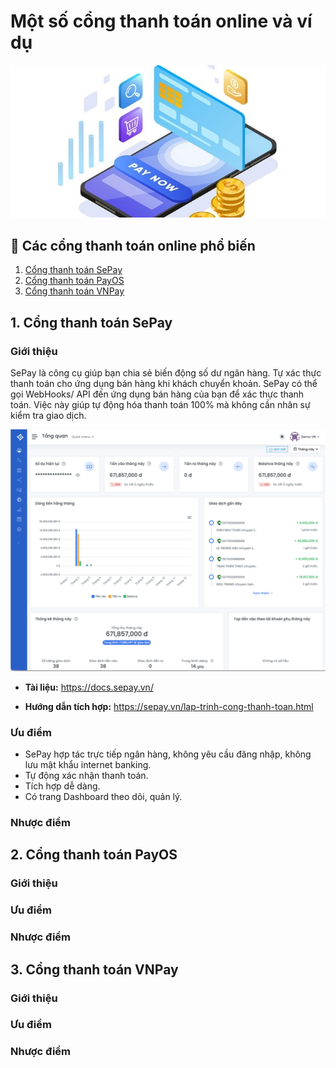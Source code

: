 # Một số cổng thanh toán online và ví dụ

![Payment Gateway](images/banner.jpg)

## 🔎 Các cổng thanh toán online phổ biến
1. [Cổng thanh toán SePay](#1-Cổng-thanh-toán-SePay)
2. [Cổng thanh toán PayOS](#2-Cổng-thanh-toán-PayOS)
3. [Cổng thanh toán VNPay](#3-Cổng-thanh-toán-VNPay)


## 1. Cổng thanh toán SePay
### Giới thiệu
SePay là công cụ giúp bạn chia sẻ biến động số dư ngân hàng. Tự xác thực thanh toán cho ứng dụng bán hàng khi khách chuyển khoản. SePay có thể gọi WebHooks/ API đến ứng dụng bán hàng của bạn để xác thực thanh toán. Việc này giúp tự động hóa thanh toán 100% mà không cần nhân sự kiểm tra giao dịch.

![Dashboard Sepay](images/sepay.png)

- **Tài liệu:** https://docs.sepay.vn/

- **Hướng dẫn tích hợp:** https://sepay.vn/lap-trinh-cong-thanh-toan.html

### Ưu điểm
- SePay hợp tác trực tiếp ngân hàng, không yêu cầu đăng nhập, không lưu mật khẩu internet banking.
- Tự động xác nhận thanh toán.
- Tích hợp dễ dàng.
- Có trang Dashboard theo dõi, quản lý.
### Nhược điểm

## 2. Cổng thanh toán PayOS
### Giới thiệu
### Ưu điểm
### Nhược điểm

## 3. Cổng thanh toán VNPay
### Giới thiệu
### Ưu điểm
### Nhược điểm
